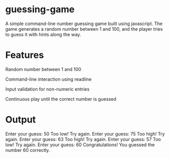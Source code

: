 # guessing-game
A simple command-line number guessing game built using javascript. The game generates a random number between 1 and 100, and the player tries to guess it with hints along the way.

# Features
Random number between 1 and 100

Command-line interaction using readline

Input validation for non-numeric entries

Continuous play until the correct number is guessed

# Output
Enter your guess: 50
Too low! Try again.
Enter your guess: 75
Too high! Try again.
Enter your guess: 63
Too high! Try again.
Enter your guess: 57
Too low! Try again.
Enter your guess: 60
Congratulations! You guessed the number 60 correctly.
